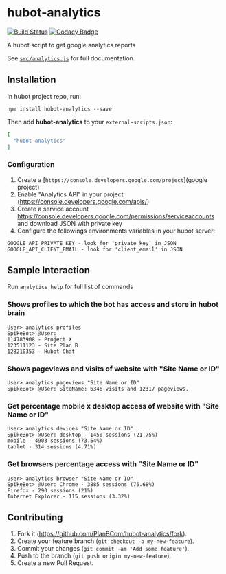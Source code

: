 # hubot-analytics

[![Build Status](https://circleci.com/gh/PlanBCom/hubot-analytics/tree/master.svg?style=shield)](https://circleci.com/gh/PlanBCom/hubot-analytics)
[![Codacy Badge](https://api.codacy.com/project/badge/grade/f59fb080459140a497bd17f357147e2d)](https://www.codacy.com/app/godoy-ccp/hubot-analytics)

A hubot script to get google analytics reports

See [`src/analytics.js`](src/analytics.js) for full documentation.

## Installation

In hubot project repo, run:

`npm install hubot-analytics --save`

Then add **hubot-analytics** to your `external-scripts.json`:

```json
[
  "hubot-analytics"
]
```

### Configuration

1. Create a [`https://console.developers.google.com/project`](google project)
2. Enable "Analytics API" in your project (https://console.developers.google.com/apis/)
3. Create a service account https://console.developers.google.com/permissions/serviceaccounts and download JSON with private key
4. Configure the followings environments variables in your hubot server:
```
GOOGLE_API_PRIVATE_KEY - look for 'private_key' in JSON
GOOGLE_API_CLIENT_EMAIL - look for 'client_email' in JSON
```


## Sample Interaction
Run ```analytics help``` for full list of commands


### Shows profiles to which the bot has access and store in hubot brain
```
User> analytics profiles
SpikeBot> @User:
114783908 - Project X
123511123 - Site Plan B
128210353 - Hubot Chat
```

### Shows pageviews and visits of website with "Site Name or ID"
```
User> analytics pageviews "Site Name or ID"
SpikeBot> @User: SiteName: 6346 visits and 12317 pageviews.
```

### Get percentage mobile x desktop access of website with "Site Name or ID"
```
User> analytics devices "Site Name or ID"
SpikeBot> @User: desktop - 1450 sessions (21.75%)
mobile - 4903 sessions (73.54%)
tablet - 314 sessions (4.71%)
```

### Get browsers percentage access with "Site Name or ID"
```
User> analytics browser "Site Name or ID"
SpikeBot> @User: Chrome - 3885 sessions (75.68%)
Firefox - 290 sessions (21%)
Internet Explorer - 115 sessions (3.32%)
```

## Contributing

1. Fork it (https://github.com/PlanBCom/hubot-analytics/fork).
2. Create your feature branch (`git checkout -b my-new-feature`).
3. Commit your changes (`git commit -am 'Add some feature'`).
4. Push to the branch (`git push origin my-new-feature`).
5. Create a new Pull Request.
